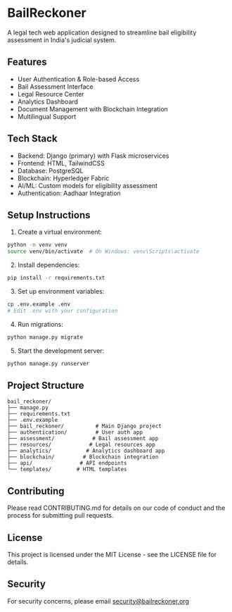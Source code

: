 # BailReckoner


A legal tech web application designed to streamline bail eligibility assessment in India's judicial system.

## Features

- User Authentication & Role-based Access
- Bail Assessment Interface
- Legal Resource Center
- Analytics Dashboard
- Document Management with Blockchain Integration
- Multilingual Support

## Tech Stack

- Backend: Django (primary) with Flask microservices
- Frontend: HTML, TailwindCSS
- Database: PostgreSQL
- Blockchain: Hyperledger Fabric
- AI/ML: Custom models for eligibility assessment
- Authentication: Aadhaar Integration

## Setup Instructions

1. Create a virtual environment:
```bash
python -m venv venv
source venv/bin/activate  # On Windows: venv\Scripts\activate
```

2. Install dependencies:
```bash
pip install -r requirements.txt
```

3. Set up environment variables:
```bash
cp .env.example .env
# Edit .env with your configuration
```

4. Run migrations:
```bash
python manage.py migrate
```

5. Start the development server:
```bash
python manage.py runserver
```

## Project Structure

```
bail_reckoner/
├── manage.py
├── requirements.txt
├── .env.example
├── bail_reckoner/          # Main Django project
├── authentication/         # User auth app
├── assessment/            # Bail assessment app
├── resources/            # Legal resources app
├── analytics/           # Analytics dashboard app
├── blockchain/         # Blockchain integration
├── api/               # API endpoints
└── templates/        # HTML templates
```

## Contributing

Please read CONTRIBUTING.md for details on our code of conduct and the process for submitting pull requests.

## License

This project is licensed under the MIT License - see the LICENSE file for details.

## Security

For security concerns, please email security@bailreckoner.org 

